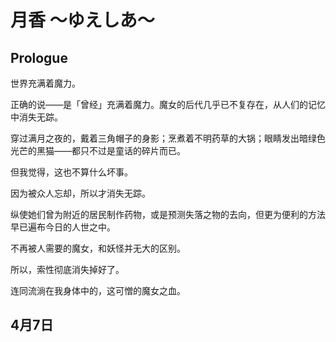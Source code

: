 # 月香 ～ゆえしあ～

## Prologue

世界充满着魔力。

正确的说——是「曾经」充满着魔力。魔女的后代几乎已不复存在，从人们的记忆中消失无踪。

穿过满月之夜的，戴着三角帽子的身影；烹煮着不明药草的大锅；眼睛发出暗绿色光芒的黑猫——都只不过是童话的碎片而已。

但我觉得，这也不算什么坏事。

因为被众人忘却，所以才消失无踪。

纵使她们曾为附近的居民制作药物，或是预测失落之物的去向，但更为便利的方法早已遍布今日的人世之中。

不再被人需要的魔女，和妖怪并无大的区别。

所以，索性彻底消失掉好了。

连同流淌在我身体中的，这可憎的魔女之血。

## 4月7日

